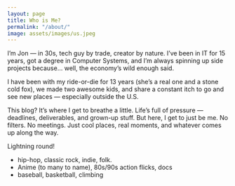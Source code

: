 ```yaml
---
layout: page
title: Who is Me?
permalink: "/about/"
image: assets/images/us.jpeg
---
```


I’m Jon — in 30s, tech guy by trade, creator by nature. I’ve been in IT for 15 years, got a degree in Computer Systems, and I’m always spinning up side projects because… well, the economy’s wild enough said.

I have been with my ride-or-die for 13 years (she’s a real one and a stone cold fox), we made two awesome kids, and share a constant itch to go and see new places — especially outside the U.S.

This blog? It’s where I get to breathe a little. Life’s full of pressure — deadlines, deliverables, and grown-up stuff. But here, I get to just be me. No filters. No meetings. Just cool places, real moments, and whatever comes up along the way.

Lightning round! 
- hip-hop, classic rock, indie, folk. 
- Anime (to many to name), 80s/90s action flicks, docs
- baseball, basketball, climbing


